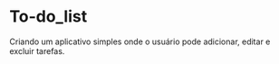 # To-do_list
 Criando um aplicativo simples onde o usuário pode adicionar, editar e excluir tarefas.

